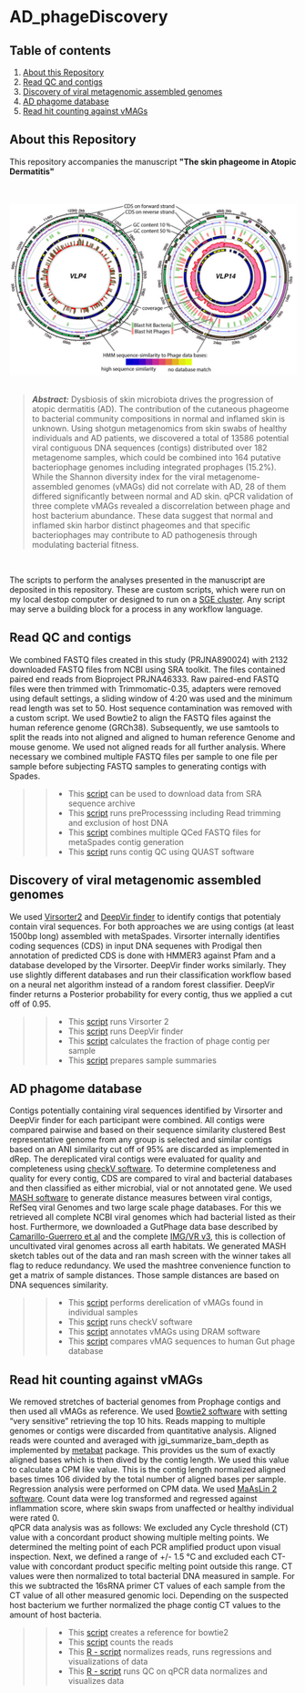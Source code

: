 # AD_phageDiscovery  
## Table of contents  
1. [About this Repository](#About-this-Repository)  
2. [Read QC and contigs](#Read-QC-and-contigs)    
3. [Discovery of viral metagenomic assembled genomes](#Discovery-of-viral-metagenomic-assembled-genomes)  
4. [AD phagome database](#AD-phagome-database)  
5. [Read hit counting against vMAGs](#Read-hit-counting-against-vMAGs)  

## About this Repository
This repository accompanies the manuscript __"The skin phageome in Atopic Dermatitis"__ 
<br/><br/> <br/>

<p align="center">
<img src="/img/figure_4_for_github.jpg" alt="candidate genomes" width="600"/>
<br/><br/>





> **_Abstract:_**  Dysbiosis of skin microbiota drives the progression of atopic dermatitis (AD). The contribution of the cutaneous phageome to bacterial community compositions in normal and inflamed skin is unknown. Using shotgun metagenomics from skin swabs of healthy individuals and AD patients, we discovered a total of 13586 potential viral contiguous DNA sequences (contigs) distributed over 182 metagenome samples, which could be combined into 164 putative bacteriophage genomes including integrated prophages (15.2%). While the Shannon diversity index for the viral metagenome-assembled genomes (vMAGs) did not correlate with AD, 28 of them differed significantly between normal and AD skin. qPCR validation of three complete vMAGs revealed a discorrelation between phage and host bacterium abundance. These data suggest that normal and inflamed skin harbor distinct phageomes and that specific bacteriophages may contribute to AD pathogenesis through modulating bacterial fitness.   
<p>
<br/>

 The scripts to perform the analyses presented in the manuscript are deposited in this repository. These are custom scripts, which were  run on my local destop computer or designed to run on a [SGE cluster](http://gridscheduler.sourceforge.net/htmlman/manuals.html). Any script may serve a building block for a process in any workflow language.  
  
  
 ## Read QC and contigs  
 
We combined FASTQ files created in this study (PRJNA890024) with 2132 downloaded FASTQ files from NCBI using SRA toolkit. The files contained paired end reads from Bioproject PRJNA46333. Raw paired-end FASTQ files were then trimmed with Trimmomatic-0.35, adapters were removed using default settings, a sliding window of 4:20 was used and the minimum read length was set to 50. Host sequence contamination was removed with a custom script. We used Bowtie2 to align the FASTQ files against the human reference genome (GRCh38). Subsequently, we use samtools to split the reads into not aligned and aligned to human reference Genome and mouse genome. We used not aligned reads for all further analysis. Where necessary we combined multiple FASTQ files per sample to one file per sample before subjecting FASTQ samples to generating contigs with Spades. 
>>* This [script](read_to_contig/4_run_preProcessing.sh) can be used to download data from SRA sequence archive   
>>* This [script](read_to_contig/4_run_preProcessing.sh) runs preProcesssing including Read trimming and exclusion of host DNA    
>>* This [script](read_to_contig/5_run_meta_SPADES.sh) combines multiple QCed FASTQ files for metaSpades contig generation  
>>* This [script](VLP_discovery/1_contigQC_with_metaQUAST.sh) runs contig QC using QUAST software     

 ## Discovery of viral metagenomic assembled genomes    
 
We used [Virsorter2](https://microbiomejournal.biomedcentral.com/articles/10.1186/s40168-020-00990-y) and [DeepVir finder](https://www.ncbi.nlm.nih.gov/pmc/articles/PMC8172088/) to identify contigs that potentialy contain viral sequences. For both approaches we are using contigs (at least 1500bp long) assembled with metaSpades. Virsorter internally identifies coding sequences (CDS) in input DNA sequenes with Prodigal then annotation of predicted CDS is done with HMMER3 against Pfam and a database developed by the Virsorter. DeepVir finder works similarly. They use slightly different databases and run their classification workflow based on a neural net algorithm instead of a random forest classifier. DeepVir finder returns a Posterior probability for every contig, thus we applied a cut off of 0.95.  
>>* This [script](vMAG_discovery/3_VirSorter.sh) runs Virsorter 2  
>>* This [script](vMAG_discovery/2_Deep_virfinder.sh) runs DeepVir finder  
>>* This [script](vMAG_discovery/4_phage_contig_per_sample.sh) calculates the fraction of phage contig per sample  
>>* This [script](vMAG_discovery/5_get_sample_summaries.sh) prepares sample summaries    

## AD phagome database  

Contigs potentially containing viral sequences identified by Virsorter and DeepVir finder for each participant were combined. All contigs were compared pairwise and based on their sequence similarity clustered Best representative genome from any group is selected and similar contigs based on an ANI similarity cut off of 95% are discarded as implemented in dRep. The dereplicated viral contigs were evaluated for quality and completeness using [checkV software](https://www.nature.com/articles/s41587-020-00774-7). To determine completeness and quality for every contig, CDS are compared to viral and bacterial databases and then classified as either microbial, vial or not annotated gene. We used [MASH software](https://mash.readthedocs.io/en/latest/) to generate distance measures between viral contigs, RefSeq viral Genomes and two large scale phage databases. For this we retrieved all complete NCBI viral genomes which had bacterial listed as their host. Furthermore, we downloaded a GutPhage data base described by [Camarillo-Guerrero et al](https://www.sciencedirect.com/science/article/pii/S0092867421000726) and the complete [IMG/VR v3](https://academic.oup.com/nar/article/49/D1/D764/5952208?login=true), this is collection of uncultivated viral genomes across all earth habitats. We generated MASH sketch tables out of the data and ran mash screen with the winner takes all flag to reduce redundancy. We used the mashtree convenience function to get a matrix of sample distances. Those sample distances are based on DNA sequences similarity.  

>>* This [script](vMAG_data_base/1_deReplication.sh) performs derelication of vMAGs found in individual samples 
>>* This [script](vMAG_data_base/2_checkV.sh) runs checkV software  
>>* This [script](vMAG_data_base/3_DRAM_annot.sh) annotates vMAGs using DRAM software  
>>* This [script](vMAG_data_base/4_compare_to_Gut_phageDB.sh) compares vMAG sequences to human Gut phage database     

## Read hit counting against vMAGs    
We removed stretches of bacterial genomes from Prophage contigs and then used all vMAGs as reference. We used [Bowtie2 software](https://bowtie-bio.sourceforge.net/bowtie2/index.shtml) with setting “very sensitive” retrieving the top 10 hits. Reads mapping to multiple genomes or contigs were discarded from quantitative analysis. Aligned reads were counted and averaged with jgi_summarize_bam_depth as implemented by [metabat](https://bitbucket.org/berkeleylab/metabat/src/master/) package. This provides us the sum of exactly aligned bases which is then dived by the contig length. We used this value to calculate a CPM like value. This is the contig length normalized aligned bases times 106 divided by the total number of aligned bases per sample. Regression analysis were performed on CPM data. We used [MaAsLin 2 software](https://github.com/biobakery/Maaslin2). Count data were log transformed and regressed against inflammation score, where skin swaps from unaffected or healthy individual were rated 0.  
qPCR data analysis was as follows: We excluded any Cycle threshold (CT) value with a concordant product showing multiple melting points. We determined the melting point of each PCR amplified product upon visual inspection. Next, we defined a range of +/- 1.5 °C and excluded each CT-value with concordant product specific melting point outside this range. CT values were then normalized to total bacterial DNA measured in sample. For this we subtracted the 16sRNA primer CT values of each sample from the CT value of all other measured genomic loci. Depending on the suspected host bacterium we further normalized the phage contig CT values to the amount of host bacteria.   
>>* This [script](read_hit_counting/1_make_reference.sh) creates a reference for bowtie2 
>>* This [script](read_hit_counting/2_count_reads.sh) counts the reads  
>>* This [R - script](read_hit_counting/5_analyse_reads.R) normalizes reads, runs regressions and visualizations of data    
>>* This [R - script](read_hit_counting/6_qPCR.R) runs QC on qPCR data normalizes and visualizes data  

